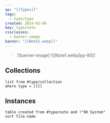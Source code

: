 ```yaml
---
up: "[[Types]]"
tags:
  - type/type
created: 2024-02-06
key: type/note
cssclasses:
  - banner-image
banner: "[[Note1.webp]]"
---
```

>[!banner-image] ![[Note1.webp|py-80]]


## Collections
```dataview
list from #type/collection 
where type = [[]]
```
## Instances
```dataview
table created from #type/note and !"90 System"
sort file.name
```
